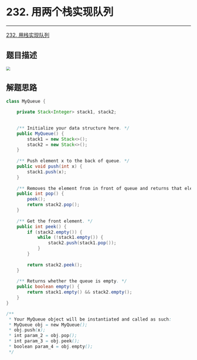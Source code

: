# 232. 用两个栈实现队列

---

[232. 用栈实现队列](https://leetcode-cn.com/problems/implement-queue-using-stacks/)

## 题目描述

<img src="https://cs-wiki.oss-cn-shanghai.aliyuncs.com/img/20210304231944.png" style="zoom:67%;" />

## 解题思路

```java
class MyQueue {

    private Stack<Integer> stack1, stack2;

    
    /** Initialize your data structure here. */
    public MyQueue() {
        stack1 = new Stack<>();
        stack2 = new Stack<>();
    }
    
    /** Push element x to the back of queue. */
    public void push(int x) {
        stack1.push(x);
    }
    
    /** Removes the element from in front of queue and returns that element. */
    public int pop() {
        peek();
        return stack2.pop();
    }
    
    /** Get the front element. */
    public int peek() {
        if (stack2.empty()) {
            while (!stack1.empty()) {
                stack2.push(stack1.pop());
            }
        }
        
        return stack2.peek();
    }
    
    /** Returns whether the queue is empty. */
    public boolean empty() {
        return stack1.empty() && stack2.empty();
    }
}

/**
 * Your MyQueue object will be instantiated and called as such:
 * MyQueue obj = new MyQueue();
 * obj.push(x);
 * int param_2 = obj.pop();
 * int param_3 = obj.peek();
 * boolean param_4 = obj.empty();
 */
```

